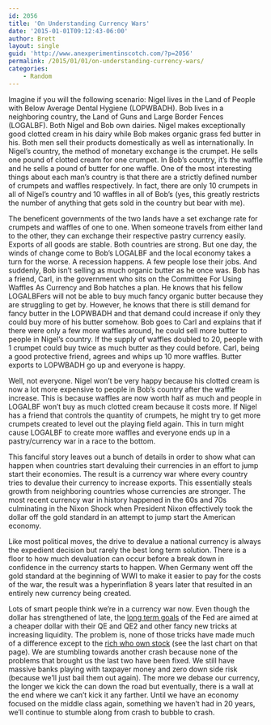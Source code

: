 ```yaml
---
id: 2056
title: 'On Understanding Currency Wars'
date: '2015-01-01T09:12:43-06:00'
author: Brett
layout: single
guid: 'http://www.anexperimentinscotch.com/?p=2056'
permalink: /2015/01/01/on-understanding-currency-wars/
categories:
    - Random
---
```


Imagine if you will the following scenario: Nigel lives in the Land of People with Below Average Dental Hygiene (LOPWBADH). Bob lives in a neighboring country, the Land of Guns and Large Border Fences (LOGALBF). Both Nigel and Bob own dairies. Nigel makes exceptionally good clotted cream in his dairy while Bob makes organic grass fed butter in his. Both men sell their products domestically as well as internationally. In Nigel’s country, the method of monetary exchange is the crumpet. He sells one pound of clotted cream for one crumpet. In Bob’s country, it’s the waffle and he sells a pound of butter for one waffle. One of the most interesting things about each man’s country is that there are a strictly defined number of crumpets and waffles respectively. In fact, there are only 10 crumpets in all of Nigel’s country and 10 waffles in all of Bob’s (yes, this greatly restricts the number of anything that gets sold in the country but bear with me).

The beneficent governments of the two lands have a set exchange rate for crumpets and waffles of one to one. When someone travels from either land to the other, they can exchange their respective pastry currency easily. Exports of all goods are stable. Both countries are strong. But one day, the winds of change come to Bob’s LOGALBF and the local economy takes a turn for the worse. A recession happens. A few people lose their jobs. And suddenly, Bob isn’t selling as much organic butter as he once was. Bob has a friend, Carl, in the government who sits on the Committee For Using Waffles As Currency and Bob hatches a plan. He knows that his fellow LOGALBFers will not be able to buy much fancy organic butter because they are struggling to get by. However, he knows that there is still demand for fancy butter in the LOPWBADH and that demand could increase if only they could buy more of his butter somehow. Bob goes to Carl and explains that if there were only a few more waffles around, he could sell more butter to people in Nigel’s country. If the supply of waffles doubled to 20, people with 1 crumpet could buy twice as much butter as they could before. Carl, being a good protective friend, agrees and whips up 10 more waffles. Butter exports to LOPWBADH go up and everyone is happy.

Well, not everyone. Nigel won’t be very happy because his clotted cream is now a lot more expensive to people in Bob’s country after the waffle increase. This is because waffles are now worth half as much and people in LOGALBF won’t buy as much clotted cream because it costs more. If Nigel has a friend that controls the quantity of crumpets, he might try to get more crumpets created to level out the playing field again. This in turn might cause LOGALBF to create more waffles and everyone ends up in a pastry/currency war in a race to the bottom.

This fanciful story leaves out a bunch of details in order to show what can happen when countries start devaluing their currencies in an effort to jump start their economies. The result is a currency war where every country tries to devalue their currency to increase exports. This essentially steals growth from neighboring countries whose currencies are stronger. The most recent currency war in history happened in the 60s and 70s culminating in the Nixon Shock when President Nixon effectively took the dollar off the gold standard in an attempt to jump start the American economy.

Like most political moves, the drive to devalue a national currency is always the expedient decision but rarely the best long term solution. There is a floor to how much devaluation can occur before a break down in confidence in the currency starts to happen. When Germany went off the gold standard at the beginning of WWI to make it easier to pay for the costs of the war, the result was a hyperinflation 8 years later that resulted in an entirely new currency being created.

Lots of smart people think we’re in a currency war now. Even though the dollar has strengthened of late, the [long term goals](http://jessescrossroadscafe.blogspot.com/2014/12/us-dollar-very-long-term-chart-for-year.html) of the Fed are aimed at a cheaper dollar with their QE and QE2 and other fancy new tricks at increasing liquidity. The problem is, none of those tricks have made much of a difference except to the [rich who own stock](http://www.zerohedge.com/news/2014-12-31/sp-500-closes-2014-weak-6th-year-row-treasuries-triple-dows-gains) (see the last chart on that page). We are stumbling towards another crash because none of the problems that brought us the last two have been fixed. We still have massive banks playing with taxpayer money and zero down side risk (because we’ll just bail them out again). The more we debase our currency, the longer we kick the can down the road but eventually, there is a wall at the end where we can’t kick it any farther. Until we have an economy focused on the middle class again, something we haven’t had in 20 years, we’ll continue to stumble along from crash to bubble to crash.